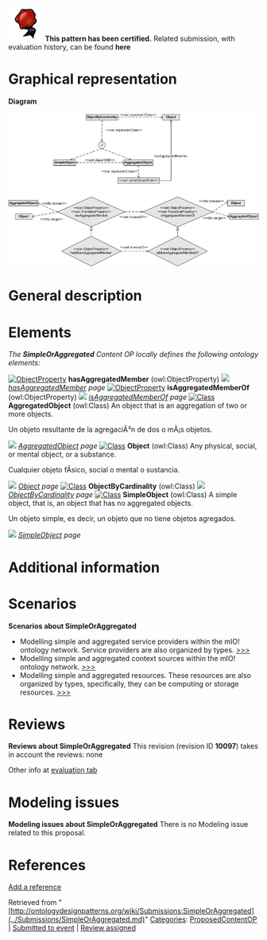 [![](../images/thumb/b/b5/Certified.png/70px-Certified.png)](../Image/Certified.png.md "Certified.png") __This pattern has been certified.__
Related submission, with evaluation history, can be found __here__





#  Graphical representation


__Diagram__




[![Image:CP-SoA-01v1.jpg](../images/f/f5/CP-SoA-01v1.jpg)](../Image/CP-SoA-01v1.jpg.md "Image:CP-SoA-01v1.jpg")




#  General description


  




#  Elements


_The __SimpleOrAggregated__ Content OP locally defines the following ontology elements:_



[![ObjectProperty](../../images/thumb/c/c3/ObjectProperty.gif/20px-ObjectProperty.gif)](../Image/ObjectProperty.gif.md "ObjectProperty") __hasAggregatedMember__ (owl:ObjectProperty) 
 [![](../../../../../../images/thumb/8/87/ArrowRight.gif/11px-ArrowRight.gif)](../Image/ArrowRight.gif.md "ArrowRight.gif") _[hasAggregatedMember](../Submissions/SimpleOrAggregated/hasAggregatedMember.md "Submissions:SimpleOrAggregated/hasAggregatedMember") page_
[![ObjectProperty](../../images/thumb/c/c3/ObjectProperty.gif/20px-ObjectProperty.gif)](../Image/ObjectProperty.gif.md "ObjectProperty") __isAggregatedMemberOf__ (owl:ObjectProperty) 
 [![](../../../../../../images/thumb/8/87/ArrowRight.gif/11px-ArrowRight.gif)](../Image/ArrowRight.gif.md "ArrowRight.gif") _[isAggregatedMemberOf](../Submissions/SimpleOrAggregated/isAggregatedMemberOf.md "Submissions:SimpleOrAggregated/isAggregatedMemberOf") page_
[![Class](../../../../images/thumb/2/27/Class.gif/20px-Class.gif)](../Image/Class.gif.md "Class") __AggregatedObject__ (owl:Class) An object that is an aggregation of two or more objects.
  



Un objeto resultante de la agregaciÃ³n de dos o mÃ¡s objetos. 



 [![](../../../../../../images/thumb/8/87/ArrowRight.gif/11px-ArrowRight.gif)](../Image/ArrowRight.gif.md "ArrowRight.gif") _[AggregatedObject](../Submissions/SimpleOrAggregated/AggregatedObject.md "Submissions:SimpleOrAggregated/AggregatedObject") page_
[![Class](../../../../images/thumb/2/27/Class.gif/20px-Class.gif)](../Image/Class.gif.md "Class") __Object__ (owl:Class) Any physical, social, or mental object, or a substance.
  



Cualquier objeto fÃ­sico, social o mental o sustancia. 



 [![](../../../../../../images/thumb/8/87/ArrowRight.gif/11px-ArrowRight.gif)](../Image/ArrowRight.gif.md "ArrowRight.gif") _[Object](../Submissions/SimpleOrAggregated/Object.md "Submissions:SimpleOrAggregated/Object") page_
[![Class](../../../../images/thumb/2/27/Class.gif/20px-Class.gif)](../Image/Class.gif.md "Class") __ObjectByCardinality__ (owl:Class) 
 [![](../../../../../../images/thumb/8/87/ArrowRight.gif/11px-ArrowRight.gif)](../Image/ArrowRight.gif.md "ArrowRight.gif") _[ObjectByCardinality](../Submissions/SimpleOrAggregated/ObjectByCardinality.md "Submissions:SimpleOrAggregated/ObjectByCardinality") page_
[![Class](../../../../images/thumb/2/27/Class.gif/20px-Class.gif)](../Image/Class.gif.md "Class") __SimpleObject__ (owl:Class) A simple object, that is, an object that has no aggregated objects.
  



Un objeto simple, es decir, un objeto que no tiene objetos agregados. 



 [![](../../../../../../images/thumb/8/87/ArrowRight.gif/11px-ArrowRight.gif)](../Image/ArrowRight.gif.md "ArrowRight.gif") _[SimpleObject](../Submissions/SimpleOrAggregated/SimpleObject.md "Submissions:SimpleOrAggregated/SimpleObject") page_
#  Additional information


#  Scenarios



__Scenarios about SimpleOrAggregated__
* Modelling simple and aggregated service providers within the mIO! ontology network. Service providers are also organized by types. [>>>](../Submissions/SimpleOrAggregated/Scenario_1.md "http://ontologydesignpatterns.org/wiki/Submissions:SimpleOrAggregated/Scenario_1")
* Modelling simple and aggregated context sources within the mIO! ontology network. [>>>](../Submissions/SimpleOrAggregated/Scenario_2.md "http://ontologydesignpatterns.org/wiki/Submissions:SimpleOrAggregated/Scenario_2")
* Modelling simple and aggregated resources. These resources are also organized by types, specifically, they can be computing or storage resources. [>>>](../Submissions/SimpleOrAggregated/Scenario_3.md "http://ontologydesignpatterns.org/wiki/Submissions:SimpleOrAggregated/Scenario_3")



#  Reviews



__Reviews about SimpleOrAggregated__
This revision (revision ID __10097__) takes in account the reviews: none


Other info at [evaluation tab](http://ontologydesignpatterns.org/wiki/index.php?title=Submissions:SimpleOrAggregated&action=evaluation "http://ontologydesignpatterns.org/wiki/index.php?title=Submissions:SimpleOrAggregated&action=evaluation")




  




#  Modeling issues



__Modeling issues about SimpleOrAggregated__
There is no Modeling issue related to this proposal.




  




#  References


[Add a reference](index.php@title=Odp%253AAdd_reference&subject=../Submissions/SimpleOrAggregated.md "http://ontologydesignpatterns.org/wiki/index.php?title=Odp:Add_reference&subject=Submissions%3ASimpleOrAggregated")


  






Retrieved from "[http://ontologydesignpatterns.org/wiki/Submissions:SimpleOrAggregated](../Submissions/SimpleOrAggregated.md)"
 [Categories](http://ontologydesignpatterns.org/wiki/Special:Categories "Special:Categories"): [ProposedContentOP](../Category/ProposedContentOP.md "Category:ProposedContentOP") | [Submitted to event](../Category/Submitted_to_event.md "Category:Submitted to event") | [Review assigned](../Category/Review_assigned.md "Category:Review assigned")